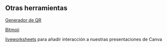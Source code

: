 ## Otras herramientas


[Generador de QR](https://es.qr-code-generator.com/)

[Bitmoji](https://www.bitmoji.com/)

[liveworksheets](https://es.liveworksheets.com/) para añadir interacción a nuestras presentaciones de Canva